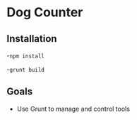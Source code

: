 # Dog Counter
## Installation

-`npm install`

-`grunt build`

## Goals

- Use Grunt to manage and control tools

